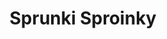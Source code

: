 ---
slug: sprunki-sproinky-1898
title: Sprunki Sproinky
description: "Sprunki Sproinky is an exciting online game. Play for free directly in your browser!"
icon: /images/popular_mods/Sprunki Sproinky.png
url: https://wowtbc.net/sprunkin/sproinky/index.html
previewImage: /images/popular_mods/Sprunki Sproinky.png
type: popular mods

# SEO配置
seo:
  title: "Sprunki Sproinky - Play Free Online Game | Fun Browser Games"
  description: "Sprunki Sproinky - Play this fun online game for free in your browser. No download required!"
  ogImage: "/images/popular_mods/Sprunki Sproinky.png"
  keywords: "sprunki-sproinky-1898, online game, browser game, free game, popular mods game, play online"

videoUrls:
  - https://www.youtube.com/embed/example1
  - https://www.youtube.com/embed/example2

whyPlay:
  title: "Why Play Sprunki Sproinky?"
  items:
    - "Immersive Gameplay: Sprunki Sproinky offers an engaging and immersive gaming experience that will keep you entertained for hours"
    - "Challenging Levels: Test your skills with increasingly difficult challenges and obstacles"
    - "Beautiful Graphics: Enjoy stunning visuals and smooth animations that bring the game world to life"
    - "Regular Updates: New content and features are added regularly to keep the game fresh and exciting"
    - "Free to Play: Experience all the fun without spending a penny"
    - "Community Features: Connect with other players, share strategies, and compete for high scores"
    - "Cross-Platform: Play on any device with a web browser, no downloads required"

features:
  title: "Key Features of Sprunki Sproinky"
  image: "/images/popular_mods/Sprunki Sproinky.png"
  items:
    - "Intuitive Controls: Easy to learn controls make Sprunki Sproinky accessible for players of all skill levels"
    - "Multiple Game Modes: Enjoy various gameplay options that provide different challenges and experiences"
    - "Character Customization: Personalize your gaming experience with unique characters and items"
    - "Achievement System: Complete special tasks to earn rewards and recognition"
    - "Leaderboards: Compete with players worldwide and see who can achieve the highest scores"

characteristics:
  title: "Game Characteristics"
  image: "/images/popular_mods/Sprunki Sproinky.png"
  items:
    - "Genre: Popular mods game with elements of strategy and skill"
    - "Difficulty: Suitable for both casual gamers and those seeking a challenge"
    - "Play Time: Quick sessions or extended gameplay, depending on your preference"
    - "Art Style: Vibrant and engaging visuals that enhance the gaming experience"
    - "Sound Design: Immersive audio that complements the gameplay perfectly"

info: "Sprunki Sproinky is an exciting online game that offers players a unique and engaging gaming experience. With its intuitive controls, stunning visuals, and challenging gameplay, Sprunki Sproinky provides hours of entertainment for players of all ages and skill levels. Whether you're looking for a quick gaming session during a break or an extended play session, Sprunki Sproinky delivers an immersive experience that will keep you coming back for more. The game features multiple levels of increasing difficulty, ensuring that players are constantly challenged as they progress. With regular updates adding new content and features, Sprunki Sproinky remains fresh and exciting, providing endless entertainment options for its growing community of players."

howToPlayIntro: "Welcome to Sprunki Sproinky! This guide will walk you through the basics and help you master the game. Whether you're a beginner or looking to improve your skills, these tips and instructions will enhance your gaming experience."

howToPlaySteps:
  - title: "Getting Started"
    description: "Begin your Sprunki Sproinky adventure by familiarizing yourself with the controls. Use your keyboard or mouse to navigate through the game interface. The tutorial will guide you through the basic mechanics and help you understand the objectives."
  - title: "Understanding the Objectives"
    description: "In Sprunki Sproinky, your main goal is to progress through levels by completing specific objectives. Each level presents unique challenges that require different strategies and approaches."
  - title: "Mastering the Controls"
    description: "Practice using the controls to improve your precision and reaction time. Sprunki Sproinky requires quick reflexes and strategic thinking to overcome obstacles and defeat opponents."
  - title: "Utilizing Power-ups"
    description: "Collect power-ups throughout the game to enhance your abilities and overcome difficult challenges. Each power-up offers unique advantages that can be crucial for success."
  - title: "Developing Strategies"
    description: "As you progress in Sprunki Sproinky, develop effective strategies for different scenarios. Analyze patterns, anticipate challenges, and adapt your approach to maximize your performance."

faq:
  title: "Frequently Asked Questions about Sprunki Sproinky"
  items:
    - question: "Is Sprunki Sproinky free to play?"
      answer: "Yes, Sprunki Sproinky is completely free to play directly in your web browser. No downloads or purchases are required to enjoy the full game experience."
    - question: "Can I play Sprunki Sproinky on mobile devices?"
      answer: "Yes, Sprunki Sproinky is optimized for both desktop and mobile play. You can enjoy the game on any device with a web browser and internet connection."
    - question: "Are there any in-game purchases?"
      answer: "While Sprunki Sproinky is free to play, there may be optional in-game purchases available for cosmetic items or additional features that don't affect core gameplay."
    - question: "How often is Sprunki Sproinky updated?"
      answer: "The developers regularly update Sprunki Sproinky with new content, features, and improvements based on player feedback and game performance."
    - question: "Can I play Sprunki Sproinky offline?"
      answer: "Currently, Sprunki Sproinky requires an internet connection to play as it's a browser-based online game."
    - question: "Is Sprunki Sproinky suitable for children?"
      answer: "Yes, Sprunki Sproinky is designed to be family-friendly and suitable for players of all ages."
    - question: "How do I report bugs or issues?"
      answer: "If you encounter any problems while playing Sprunki Sproinky, you can report them through the game's support page or contact the developers directly through their website."
    - question: "Still Have Questions?"
      answer: "If you have additional questions about Sprunki Sproinky that aren't covered in this FAQ, please visit our support center or contact our customer service team for assistance."
---